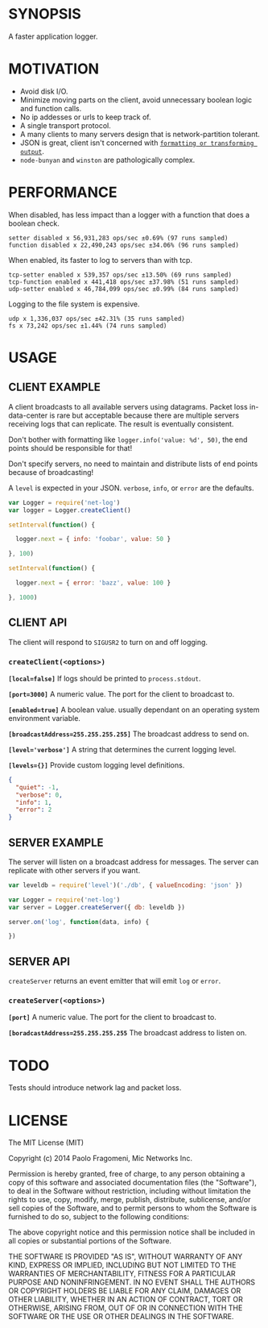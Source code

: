 # SYNOPSIS

A faster application logger.

# MOTIVATION

- Avoid disk I/O.
- Minimize moving parts on the client, avoid unnecessary boolean logic and 
function calls.
- No ip addesses or urls to keep track of.
- A single transport protocol.
- A many clients to many servers design that is network-partition tolerant.
- JSON is great, client isn't concerned with
[`formatting or transforming output`](https://github.com/hij1nx/logmap).
- `node-bunyan` and `winston` are pathologically complex.

# PERFORMANCE

When disabled, has less impact than a logger with a function that does a 
boolean check.
```
setter disabled x 56,931,283 ops/sec ±0.69% (97 runs sampled)
function disabled x 22,490,243 ops/sec ±34.06% (96 runs sampled)
```

When enabled, its faster to log to servers than with tcp.
```
tcp-setter enabled x 539,357 ops/sec ±13.50% (69 runs sampled)
tcp-function enabled x 441,418 ops/sec ±37.98% (51 runs sampled)
udp-setter enabled x 46,784,099 ops/sec ±0.99% (84 runs sampled)
```

Logging to the file system is expensive.
```
udp x 1,336,037 ops/sec ±42.31% (35 runs sampled)
fs x 73,242 ops/sec ±1.44% (74 runs sampled)
```

# USAGE

## CLIENT EXAMPLE

A client broadcasts to all available servers using datagrams. Packet loss 
in-data-center is rare but acceptable because there are multiple servers
receiving logs that can replicate. The result is eventually consistent.

Don't bother with formatting like `logger.info('value: %d', 50)`, the end
points should be responsible for that!

Don't specify servers, no need to maintain and distribute lists of end points
because of broadcasting!

A `level` is expected in your JSON. `verbose`, `info`, or `error` are the
defaults.

```js
var Logger = require('net-log')
var logger = Logger.createClient()

setInterval(function() {

  logger.next = { info: 'foobar', value: 50 }

}, 100)

setInterval(function() {

  logger.next = { error: 'bazz', value: 100 }

}, 1000)
```

## CLIENT API
The client will respond to `SIGUSR2` to turn on and off logging.

### `createClient(<options>)`
**`[local=false]`**
If logs should be printed to `process.stdout`.

**`[port=3000]`**
A numeric value. The port for the client to broadcast to.

**`[enabled=true]`**
A boolean value. usually dependant on an operating system environment 
variable.

**`[broadcastAddress=255.255.255.255]`**
The broadcast address to send on.

**`[level='verbose']`** A string that determines the current logging 
level.

**`[levels={}]`** Provide custom logging level definitions.

```json
{
  "quiet": -1,
  "verbose": 0,
  "info": 1,
  "error": 2
}
```

## SERVER EXAMPLE

The server will listen on a broadcast address for messages. The server can
replicate with other servers if you want.

```js
var leveldb = require('level')('./db', { valueEncoding: 'json' })

var Logger = require('net-log')
var server = Logger.createServer({ db: leveldb })

server.on('log', function(data, info) {

})
```

## SERVER API
`createServer` returns an event emitter that will emit `log` or `error`.

### `createServer(<options>)`
**`[port]`**
A numeric value. The port for the client to broadcast to.

**`[boradcastAddress=255.255.255.255`**
The broadcast address to listen on.

# TODO

Tests should introduce network lag and packet loss.

# LICENSE

The MIT License (MIT)

Copyright (c) 2014 Paolo Fragomeni, Mic Networks Inc.

Permission is hereby granted, free of charge, to any person obtaining a copy
of this software and associated documentation files (the "Software"), to deal
in the Software without restriction, including without limitation the rights
to use, copy, modify, merge, publish, distribute, sublicense, and/or sell
copies of the Software, and to permit persons to whom the Software is
furnished to do so, subject to the following conditions:

The above copyright notice and this permission notice shall be included in
all copies or substantial portions of the Software.

THE SOFTWARE IS PROVIDED "AS IS", WITHOUT WARRANTY OF ANY KIND, EXPRESS OR
IMPLIED, INCLUDING BUT NOT LIMITED TO THE WARRANTIES OF MERCHANTABILITY,
FITNESS FOR A PARTICULAR PURPOSE AND NONINFRINGEMENT. IN NO EVENT SHALL THE
AUTHORS OR COPYRIGHT HOLDERS BE LIABLE FOR ANY CLAIM, DAMAGES OR OTHER
LIABILITY, WHETHER IN AN ACTION OF CONTRACT, TORT OR OTHERWISE, ARISING FROM,
OUT OF OR IN CONNECTION WITH THE SOFTWARE OR THE USE OR OTHER DEALINGS IN
THE SOFTWARE.

